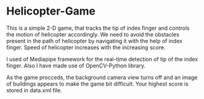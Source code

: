 # Helicopter-Game
This is a simple 2-D game, that tracks the tip of index finger and controls the motion of helicopter accordingly. We need to  avoid the obstacles present in the path of helicopter by navigating it with the help of index finger.
Speed of helicopter increases with the increasing score.

I used of Mediapipe framework for the real-time detection of tip of the index finger.
Also I have made use of OpenCV-Python library.

As the game procceds, the background camera view turns off and an image of buildings appears to make the game bit difficult.
Your highest score is stored in data.xml file.
